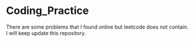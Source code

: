 # Coding_Practice
 There are some problems that I found online but leetcode does not contain. I will keep update this repository.
